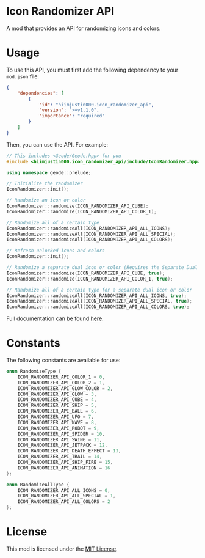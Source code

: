 # Icon Randomizer API
A mod that provides an API for randomizing icons and colors.

# Usage
To use this API, you must first add the following dependency to your `mod.json` file:
```json
{
    "dependencies": [
        {
            "id": "hiimjustin000.icon_randomizer_api",
            "version": ">=v1.1.0",
            "importance": "required"
        }
    ]
}
```

Then, you can use the API. For example:
```cpp
// This includes <Geode/Geode.hpp> for you
#include <hiimjustin000.icon_randomizer_api/include/IconRandomizer.hpp>

using namespace geode::prelude;

// Initialize the randomizer
IconRandomizer::init();

// Randomize an icon or color
IconRandomizer::randomize(ICON_RANDOMIZER_API_CUBE);
IconRandomizer::randomize(ICON_RANDOMIZER_API_COLOR_1);

// Randomize all of a certain type
IconRandomizer::randomizeAll(ICON_RANDOMIZER_API_ALL_ICONS);
IconRandomizer::randomizeAll(ICON_RANDOMIZER_API_ALL_SPECIAL);
IconRandomizer::randomizeAll(ICON_RANDOMIZER_API_ALL_COLORS);

// Refresh unlocked icons and colors
IconRandomizer::init();

// Randomize a separate dual icon or color (Requires the Separate Dual Icons mod by Weebify)
IconRandomizer::randomize(ICON_RANDOMIZER_API_CUBE, true);
IconRandomizer::randomize(ICON_RANDOMIZER_API_COLOR_1, true);

// Randomize all of a certain type for a separate dual icon or color
IconRandomizer::randomizeAll(ICON_RANDOMIZER_API_ALL_ICONS, true);
IconRandomizer::randomizeAll(ICON_RANDOMIZER_API_ALL_SPECIAL, true);
IconRandomizer::randomizeAll(ICON_RANDOMIZER_API_ALL_COLORS, true);
```
Full documentation can be found [here](./include/IconRandomizer.hpp).

# Constants
The following constants are available for use:
```cpp
enum RandomizeType {
    ICON_RANDOMIZER_API_COLOR_1 = 0,
    ICON_RANDOMIZER_API_COLOR_2 = 1,
    ICON_RANDOMIZER_API_GLOW_COLOR = 2,
    ICON_RANDOMIZER_API_GLOW = 3,
    ICON_RANDOMIZER_API_CUBE = 4,
    ICON_RANDOMIZER_API_SHIP = 5,
    ICON_RANDOMIZER_API_BALL = 6,
    ICON_RANDOMIZER_API_UFO = 7,
    ICON_RANDOMIZER_API_WAVE = 8,
    ICON_RANDOMIZER_API_ROBOT = 9,
    ICON_RANDOMIZER_API_SPIDER = 10,
    ICON_RANDOMIZER_API_SWING = 11,
    ICON_RANDOMIZER_API_JETPACK = 12,
    ICON_RANDOMIZER_API_DEATH_EFFECT = 13,
    ICON_RANDOMIZER_API_TRAIL = 14,
    ICON_RANDOMIZER_API_SHIP_FIRE = 15,
    ICON_RANDOMIZER_API_ANIMATION = 16
};

enum RandomizeAllType {
    ICON_RANDOMIZER_API_ALL_ICONS = 0,
    ICON_RANDOMIZER_API_ALL_SPECIAL = 1,
    ICON_RANDOMIZER_API_ALL_COLORS = 2
};
```

# License
This mod is licensed under the [MIT License](./LICENSE).